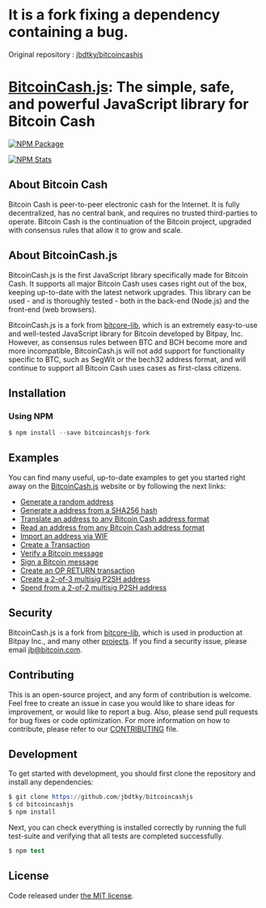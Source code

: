 # It is a fork fixing a dependency containing a bug.
Original repository : [jbdtky/bitcoincashjs](https://github.com/jbdtky/bitcoincashjs)

# [BitcoinCash.js](https://github.com/jbdtky/bitcoincashjs): The simple, safe, and powerful JavaScript library for Bitcoin Cash

[![NPM Package](https://img.shields.io/npm/v/bitcoincashjs-fork.svg?style=flat-square)](https://www.npmjs.org/package/bitcoincashjs-fork)

[![NPM Stats](https://nodei.co/npm/bitcoincashjs-fork.png?downloads=true)](https://nodei.co/npm/bitcoincashjs-fork/)

## About Bitcoin Cash

Bitcoin Cash is peer-to-peer electronic cash for the Internet. It is fully decentralized, has no central bank, and requires no trusted third-parties to operate. Bitcoin Cash is the continuation of the Bitcoin project, upgraded with consensus rules that allow it to grow and scale.

## About BitcoinCash.js

BitcoinCash.js is the first JavaScript library specifically made for Bitcoin Cash. It supports all major Bitcoin Cash uses cases right out of the box, keeping up-to-date with the latest network upgrades. This library can be used - and is thoroughly tested - both in the back-end (Node.js) and the front-end (web browsers).

BitcoinCash.js is a fork from [bitcore-lib](https://github.com/bitpay/bitcore-lib/), which is an extremely easy-to-use and well-tested JavaScript library for Bitcoin developed by Bitpay, Inc. However, as consensus rules between BTC and BCH become more and more incompatible, BitcoinCash.js will not add support for functionality specific to BTC, such as SegWit or the bech32 address format, and will continue to support all Bitcoin Cash uses cases as first-class citizens.

## Installation

### Using NPM

```s
$ npm install --save bitcoincashjs-fork
```

## Examples

You can find many useful, up-to-date examples to get you started right away on the [BitcoinCash.js](https://bitcoincashjs.github.io/#Examples) website or by following the next links:

* [Generate a random address](https://github.com/jbdtky/bitcoincashjs/blob/master/docs/examples.md#generate-a-random-address)
* [Generate a address from a SHA256 hash](https://github.com/jbdtky/bitcoincashjs/blob/master/docs/examples.md#generate-a-address-from-a-sha256-hash)
* [Translate an address to any Bitcoin Cash address format](https://github.com/jbdtky/bitcoincashjs/blob/master/docs/examples.md#translate-an-address-to-any-bitcoin-cash-address-format)
* [Read an address from any Bitcoin Cash address format](https://github.com/jbdtky/bitcoincashjs/blob/master/docs/examples.md#read-an-address-from-any-bitcoin-cash-address-format)
* [Import an address via WIF](https://github.com/jbdtky/bitcoincashjs/blob/master/docs/examples.md#import-an-address-via-wif)
* [Create a Transaction](https://github.com/jbdtky/bitcoincashjs/blob/master/docs/examples.md#create-a-transaction)
* [Verify a Bitcoin message](https://github.com/jbdtky/bitcoincashjs/blob/master/docs/examples.md#verify-a-bitcoin-message)
* [Sign a Bitcoin message](https://github.com/jbdtky/bitcoincashjs/blob/master/docs/examples.md#sign-a-bitcoin-message)
* [Create an OP RETURN transaction](https://github.com/jbdtky/bitcoincashjs/blob/master/docs/examples.md#create-an-op-return-transaction)
* [Create a 2-of-3 multisig P2SH address](https://github.com/jbdtky/bitcoincashjs/blob/master/docs/examples.md#create-a-2-of-3-multisig-p2sh-address)
* [Spend from a 2-of-2 multisig P2SH address](https://github.com/jbdtky/bitcoincashjs/blob/master/docs/examples.md#spend-from-a-2-of-2-multisig-p2sh-address)

## Security

BitcoinCash.js is a fork from [bitcore-lib](https://github.com/bitpay/bitcore-lib/), which is used in production at Bitpay Inc., and many other [projects](http://bitcore.io#projects). If you find a security issue, please email [jb@bitcoin.com](mailto:jb@bitcoin.com).

## Contributing

This is an open-source project, and any form of contribution is welcome. Feel free to create an issue in case you would like to share ideas for improvement, or would like to report a bug. Also, please send pull requests for bug fixes or code optimization. For more information on how to contribute, please refer to our [CONTRIBUTING](https://github.com/jbdtky/bitcoincashjs/blob/master/CONTRIBUTING.md) file.

## Development

To get started with development, you should first clone the repository and install any dependencies:

```s
$ git clone https://github.com/jbdtky/bitcoincashjs
$ cd bitcoincashjs
$ npm install
```
Next, you can check everything is installed correctly by running the full test-suite and verifying that all tests are completed successfully.

```s
$ npm test
```

## License

Code released under [the MIT license](https://github.com/jbdtky/bitcoincashjs/blob/master/LICENSE).
